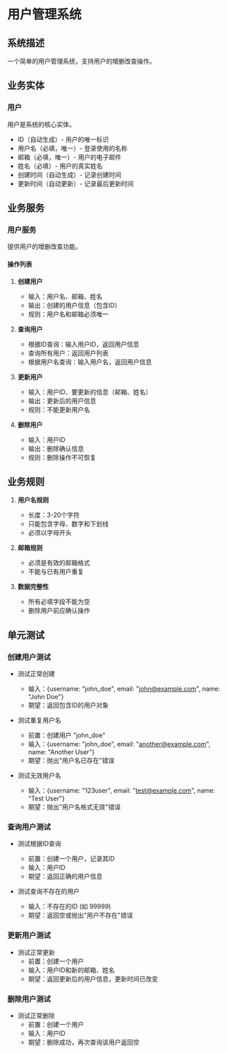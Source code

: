 # 用户管理系统

## 系统描述
一个简单的用户管理系统，支持用户的增删改查操作。

## 业务实体

### 用户
用户是系统的核心实体。
- ID（自动生成）- 用户的唯一标识
- 用户名（必填，唯一）- 登录使用的名称
- 邮箱（必填，唯一）- 用户的电子邮件
- 姓名（必填）- 用户的真实姓名
- 创建时间（自动生成）- 记录创建时间
- 更新时间（自动更新）- 记录最后更新时间

## 业务服务

### 用户服务
提供用户的增删改查功能。

#### 操作列表
1. **创建用户**
   - 输入：用户名、邮箱、姓名
   - 输出：创建的用户信息（包含ID）
   - 规则：用户名和邮箱必须唯一

2. **查询用户**
   - 根据ID查询：输入用户ID，返回用户信息
   - 查询所有用户：返回用户列表
   - 根据用户名查询：输入用户名，返回用户信息

3. **更新用户**
   - 输入：用户ID、要更新的信息（邮箱、姓名）
   - 输出：更新后的用户信息
   - 规则：不能更新用户名

4. **删除用户**
   - 输入：用户ID
   - 输出：删除确认信息
   - 规则：删除操作不可恢复

## 业务规则

1. **用户名规则**
   - 长度：3-20个字符
   - 只能包含字母、数字和下划线
   - 必须以字母开头

2. **邮箱规则**
   - 必须是有效的邮箱格式
   - 不能与已有用户重复

3. **数据完整性**
   - 所有必填字段不能为空
   - 删除用户前应确认操作

## 单元测试

### 创建用户测试
- 测试正常创建
  - 输入：{username: "john_doe", email: "john@example.com", name: "John Doe"}
  - 期望：返回包含ID的用户对象
  
- 测试重复用户名
  - 前置：创建用户 "john_doe"
  - 输入：{username: "john_doe", email: "another@example.com", name: "Another User"}
  - 期望：抛出"用户名已存在"错误

- 测试无效用户名
  - 输入：{username: "123user", email: "test@example.com", name: "Test User"}
  - 期望：抛出"用户名格式无效"错误

### 查询用户测试
- 测试根据ID查询
  - 前置：创建一个用户，记录其ID
  - 输入：用户ID
  - 期望：返回正确的用户信息

- 测试查询不存在的用户
  - 输入：不存在的ID (如 99999)
  - 期望：返回空或抛出"用户不存在"错误

### 更新用户测试
- 测试正常更新
  - 前置：创建一个用户
  - 输入：用户ID和新的邮箱、姓名
  - 期望：返回更新后的用户信息，更新时间已改变

### 删除用户测试
- 测试正常删除
  - 前置：创建一个用户
  - 输入：用户ID
  - 期望：删除成功，再次查询该用户返回空